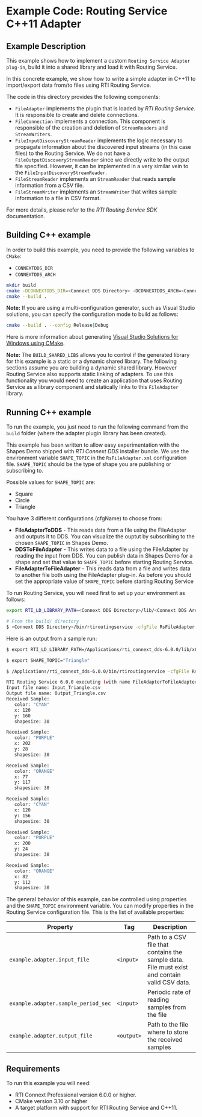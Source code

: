 # Example Code: Routing Service C++11 Adapter

## Example Description

This example shows how to implement a custom `Routing Service Adapter plug-in`,
build it into a shared library and load it with Routing Service.

In this concrete example, we show how to write a simple adapter in C++11 to import/export data from/to 
files using RTI Routing Service.

The code in this directory provides the following components:

- `FileAdapter` implements the plugin that is loaded by *RTI Routing Service*. It is responsible to create 
and delete connections.
- `FileConnection` implements a connection. This component is responsible of the creation and deletion of 
`StreamReaders` and `StreamWriters`.
- `FileInputDiscoveryStreamReader` implements the logic necessary to propagate information about the discovered 
input streams (in this case files) to the Routing Service. We do not have a `FileOutputDiscoveryStreamReader` 
since we directly write to the output file specified. However, it can be implemented in a very similar vein to 
the `FileInputDiscoveryStreamReader`.
- `FileStreamReader` implements an `StreamReader` that reads sample information from a CSV file.
- `FileStreamWriter` implements an `StreamWriter` that writes sample information to a file in CSV format.

For more details, please refer to the *RTI Routing Service SDK* documentation.

## Building C++ example

In order to build this example, you need to provide the following variables to
`CMake`:

- `CONNEXTDDS_DIR`
- `CONNEXTDDS_ARCH`

```bash
mkdir build
cmake -DCONNEXTDDS_DIR=<Connext DDS Directory> -DCONNEXTDDS_ARCH=<Connext DDS Architecture> -DBUILD_SHARED_LIBS=ON|OFF -DCMAKE_BUILD_TYPE=Debug|Release ..
cmake --build .
```
**Note:** If you are using a multi-configuration generator, such as Visual Studio solutions, you can specify the configuration mode to build as follows:

```bash
cmake --build . --config Release|Debug
```

Here is more information about generating [Visual Studio Solutions for Windows using CMake](https://cmake.org/cmake/help/v3.16/generator/Visual%20Studio%2016%202019.html#platform-selection).

**Note:** The `BUILD_SHARED_LIBS` allows you to control if the generated library for this example is a static or a dynamic shared library. The following sections assume you are building a dynamic shared library. However Routing Service also supports static linking of adapters. To use this functionality you would need to create an application that uses Routing Service as a library component and statically links to this `FileAdapter` library.

## Running C++ example

To run the example, you just need to run the following command from the `build`
folder (where the adapter plugin library has been created).

This example has been written to allow easy experimentation with the Shapes Demo shipped with 
*RTI Connext DDS* installer bundle. We use the environment variable ```SHAPE_TOPIC``` in the ```RsFileAdapter.xml``` 
configuration file. ```SHAPE_TOPIC``` should be the type of shape you are publishing or subscribing to.

Possible values for ```SHAPE_TOPIC``` are: 
- Square
- Circle
- Triangle

You have 3 different configurations (cfgName) to choose from: 
- **FileAdapterToDDS** - This reads data from a file using the FileAdapter and outputs it to DDS. 
You can visualize the ouptut by subscribing to the chosen ```SHAPE_TOPIC``` in Shapes Demo.
- **DDSToFileAdapter** - This writes data to a file using the FileAdapter by reading the input from 
DDS. You can publish data in Shapes Demo for a shape and set that value to ```SHAPE_TOPIC``` before 
starting Routing Service.
- **FileAdapterToFileAdapter** - This reads data from a file and writes data to another file both 
using the FileAdapter plug-in. As before you should set the appropriate value of ```SHAPE_TOPIC``` 
before starting Routing Service

To run Routing Service, you will need first to set up your environment as follows:

```bash
export RTI_LD_LIBRARY_PATH=<Connext DDS Directory>/lib/<Connext DDS Architecture>
```

```bash
# From the build/ directory
$ <Connext DDS Directory>/bin/rtiroutingservice -cfgFile RsFileAdapter.xml -cfgName <cfgName>
```

Here is an output from a sample run:

```bash
$ export RTI_LD_LIBRARY_PATH=/Applications/rti_connext_dds-6.0.0/lib/x64Darwin16clang8.0

$ export SHAPE_TOPIC="Triangle"

$ /Applications/rti_connext_dds-6.0.0/bin/rtiroutingservice -cfgFile RsFileAdapter.xml -cfgName FileAdapterToFileAdapter

RTI Routing Service 6.0.0 executing (with name FileAdapterToFileAdapter)
Input file name: Input_Triangle.csv
Output file name: Output_Triangle.csv
Received Sample:
   color: "CYAN"
   x: 120
   y: 160
   shapesize: 30

Received Sample:
   color: "PURPLE"
   x: 202
   y: 28
   shapesize: 30

Received Sample:
   color: "ORANGE"
   x: 77
   y: 117
   shapesize: 30

Received Sample:
   color: "CYAN"
   x: 120
   y: 156
   shapesize: 30

Received Sample:
   color: "PURPLE"
   x: 200
   y: 24
   shapesize: 30

Received Sample:
   color: "ORANGE"
   x: 82
   y: 112
   shapesize: 30
```

The general behavior of this example, can be controlled using properties and the ```SHAPE_TOPIC``` environment 
variable. You can modify properties in the Routing Service configuration file. This is the list of 
available properties:

| Property                            | Tag        | Description                                                                                   |
| ----------------------------------- | ---------- | ----------------------------------------------------------------------------------------------|
| `example.adapter.input_file`        | `<input>`  | Path to a CSV file that contains the sample data. File must exist and contain valid CSV data. |
| `example.adapter.sample_period_sec` | `<input>`  | Periodic rate of reading samples from the file                                                |
| `example.adapter.output_file`       | `<output>` | Path to the file where to store the received samples                                          |


## Requirements

To run this example you will need:

- RTI Connext Professional version 6.0.0 or higher.
- CMake version 3.10 or higher
- A target platform with support for RTI Routing Service and C++11.